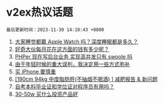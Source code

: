 # v2ex热议话题

`最后更新时间：2023-11-30 14:10:43 +0800`

1. [大家睡觉都戴 Apple Watch 吗？深度睡眠都是多久？](https://www.v2ex.com/t/996242)
1. [好奇大伙每月花在这方面的钱有多少呢？](https://www.v2ex.com/t/996421)
1. [PHPer 现在写后台业务 实现高并发只有 swoole 吗](https://www.v2ex.com/t/996296)
1. [由于年轻时候的重大误判，我决定用一些方式弥补](https://www.v2ex.com/t/996449)
1. [买 iPhone 要慎重](https://www.v2ex.com/t/996248)
1. [[190cm 94kg 中度脂肪肝(不抽烟不喝酒) ] 减肥报告 & 新问题](https://www.v2ex.com/t/996422)
1. [自考本科毕业证和学位证对程序员有用吗？](https://www.v2ex.com/t/996290)
1. [30-50w 买什么投资产品好](https://www.v2ex.com/t/996424)

